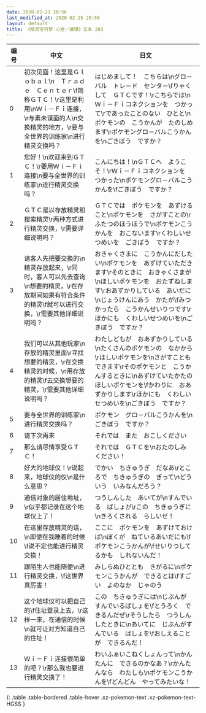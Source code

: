 ```yaml
---
date: 2020-02-23 20:56
last_modified_at: 2020-02-25 20:50
layout: default
title: 《精灵宝可梦 心金／魂银》文本 203
---
```

| 编号 | 中文 | 日文 |
| ---- | ---- | ---- |
| 0 | 初次见面！这里是Ｇｌｏｂａｌ\n　Ｔｒａｄｅ　Ｃｅｎｔｅｒ\f简称ＧＴＣ！\r这里是利用\nＷｉ－Ｆｉ连接，\r与素未谋面的人\n交换精灵的地方，\r要与全世界的训练家\n进行精灵交换吗？ | はじめまして！　こちらは\nグロ－バル　トレ－ド　センタ－\fりゃくして　ＧＴＣです！\rこちらでは\nＷｉ－Ｆｉコネクションを　つかって\rであったことのない　ひとと\nポケモンの　こうかんが　たのしめます\rポケモングロ－バルこうかんを\nごきぼう　ですか？ |
| 1 | 您好！\n欢迎来到ＧＴＣ！\r要用Ｗｉ－Ｆｉ连接\n要与全世界的训练家\n进行精灵交换吗？ | こんにちは！\nＧＴＣへ　ようこそ！\rＷｉ－Ｆｉコネクションを　つかった\nポケモングロ－バルこうかんを\fごきぼう　ですか？ |
| 2 | ＧＴＣ是以存放精灵和搜索精灵\r两种方式进行精灵交换，\r需要详细说明吗？ | ＧＴＣでは　ポケモンを　あずけること\nポケモンを　さがすことの\rふたつのほうほうで\nポケモンこうかんを　おこないます\rくわしいせつめいを　ごきぼう　ですか？ |
| 3 | 请客人先把要交换的\n精灵存放起来，\r同时，客人可以先去查询\n想要的精灵，\r在存放期间如果有符合条件的精灵\f就可以进行交换，\r需要其他详细说明吗？ | おきゃくさまに　こうかんにだしたい\nポケモンを　あずけていただきます\rそのときに　おきゃくさまが\nほしいポケモンを　おたずねします\rおあずかりしている　あいだに\nじょうけんにあう　かたが\fみつかったら　こうかんせいりつです\rほかにも　くわしいせつめいを\nごきぼう　ですか？ |
| 4 | 我们可以从其他玩家\n存放的精灵里面\r寻找想要的精灵，\r在交换精灵的时候，\n用存放的精灵\f去交换想要的精灵，\r需要其他详细说明吗？ | わたしどもが　おあずかりしている\nたくさんのポケモンの　なかから\rほしいポケモンを\nさがすことも　できます\rそのポケモンと　こうかんするときに\nあずけていたかたの　ほしいポケモンを\fかわりに　おあずかりします\rほかにも　くわしいせつめいを\nごきぼう　ですか？ |
| 5 | 要与全世界的训练家\n进行精灵交换吗？ | ポケモン　グロ－バルこうかんを\nごきぼう　ですか？ |
| 6 | 请下次再来 | それでは　また　おこしください |
| 7 | 那么请尽情享受ＧＴＣ！ | それでは　ＧＴＣを\nおたのしみ　ください！ |
| 8 | 好大的地球仪！\r说起来，地球仪的仪\n是什么意思？ | でかい　ちきゅうぎ　だなあ\rところで　ちきゅうぎの　ぎって\nどういう　いみなんだろう？ |
| 9 | 通信对象的居住地址，\r似乎都记录在这个地球仪上了！ | つうしんした　あいてが\nすんでいる　ばしょが\rこの　ちきゅうぎに\nきろくされる　らしいぜ！ |
| 10 | 在这里存放精灵的话，\n即便在我睡着的时候\f说不定也能进行精灵交换！ | ここに　ポケモンを　あずけておけば\nぼくが　ねているあいだにも\fポケモンこうかんが\fせいりつしてるかも　しれないんだ！ |
| 11 | 跟陌生人也能随便\n进行精灵交换，\f这世界真厉害！ | みしらぬひととも　きがるに\nポケモンこうかんが　できるとは\fすごい　よのなか　じゃのう |
| 12 | 这个地球仪可以把自己的\f住址登录上去，\r这样一来，在通信的时候\n就可让对方知道自己的住址！ | この　ちきゅうぎには\nじぶんが　すんでいるばしょを\fとうろく　できるんだぜ\rそうしたら　つうしんしたときに\nあいてに　じぶんがすんでいる　ばしょを\fおしえることが　できるんだ！ |
| 13 | Ｗｉ－Ｆｉ连接很简单的吧？\r那么我也要进行精灵交换了！ | わいふぁいこねくしょんって\nかんたんに　できるのかなあ？\rかんたんなら　わたしも\nポケモンこうかんを\fどんどん　やってみたいな！ |
{: .table .table-bordered .table-hover .xz-pokemon-text .xz-pokemon-text-HGSS }